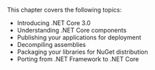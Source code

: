 This chapter covers the following topics:
- Introducing .NET Core 3.0
- Understanding .NET Core components
- Publishing your applications for deployment
- Decompiling assemblies
- Packaging your libraries for NuGet distribution
- Porting from .NET Framework to .NET Core
